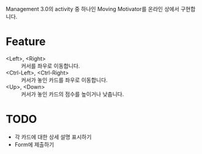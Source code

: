 Management 3.0의 activity 중 하나인 Moving Motivator를 온라인 상에서 구현합니다.

# Feature

<dl>
<dt>&lt;Left&gt;, &lt;Right&gt;</dt>
<dd>커서를 좌우로 이동합니다.</dd>

<dt>&lt;Ctrl-Left&gt;, &lt;Ctrl-Right&gt;</dt>
<dd>커서가 놓인 카드를 좌우로 이동합니다.</dd>

<dt>&lt;Up&gt;, &lt;Down&gt;</dt>
<dd>커서가 놓인 카드의 점수를 높이거나 낮춥니다.</dd>
</dl>


# TODO

* 각 카드에 대한 상세 설명 표시하기
* Form에 제출하기
